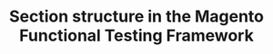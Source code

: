 ---
layout: default
group: mftf
title: Section structure in the Magento Functional Testing Framework
github_link: magento-functional-testing-framework/section/structure.md
---